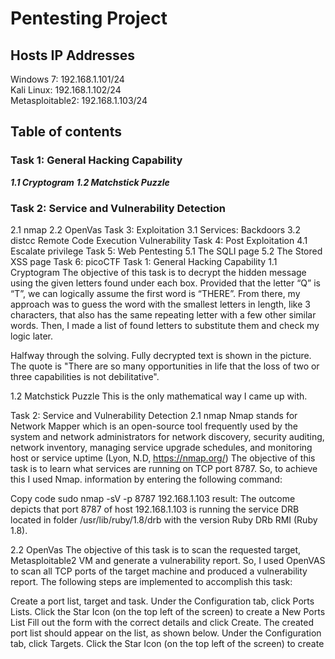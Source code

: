 
# Pentesting Project

## Hosts IP Addresses
Windows 7: 192.168.1.101/24 <br>
Kali Linux: 192.168.1.102/24 <br>
Metasploitable2: 192.168.1.103/24 <br>

## Table of contents

### Task 1: General Hacking Capability
***1.1 Cryptogram***
***1.2 Matchstick Puzzle***

### Task 2: Service and Vulnerability Detection
2.1 nmap
2.2 OpenVas
Task 3: Exploitation
3.1 Services: Backdoors
3.2 distcc Remote Code Execution Vulnerability
Task 4: Post Exploitation
4.1 Escalate privilege
Task 5: Web Pentesting
5.1 The SQLI page
5.2 The Stored XSS page
Task 6: picoCTF
Task 1: General Hacking Capability
1.1 Cryptogram
The objective of this task is to decrypt the hidden message using the given letters found under each box. Provided that the letter “Q” is “T”, we can logically assume the first word is “THERE”. From there, my approach was to guess the word with the smallest letters in length, like 3 characters, that also has the same repeating letter with a few other similar words. Then, I made a list of found letters to substitute them and check my logic later.

Halfway through the solving.
Fully decrypted text is shown in the picture. The quote is "There are so many opportunities in life that the loss of two or three capabilities is not debilitative".

1.2 Matchstick Puzzle
This is the only mathematical way I came up with.

Task 2: Service and Vulnerability Detection
2.1 nmap
Nmap stands for Network Mapper which is an open-source tool frequently used by the system and network administrators for network discovery, security auditing, network inventory, managing service upgrade schedules, and monitoring host or service uptime (Lyon, N.D, https://nmap.org/)
The objective of this task is to learn what services are running on TCP port 8787. So, to achieve this I used Nmap. information by entering the following command:

Copy code
sudo nmap -sV -p 8787 192.168.1.103
result:
The outcome depicts that port 8787 of host 192.168.1.103 is running the service DRB located in folder /usr/lib/ruby/1.8/drb with the version Ruby DRb RMI (Ruby 1.8).

2.2 OpenVas
The objective of this task is to scan the requested target, Metasploitable2 VM and generate a vulnerability report. So, I used OpenVAS to scan all TCP ports of the target machine and produced a vulnerability report.
The following steps are implemented to accomplish this task:

Create a port list, target and task.
Under the Configuration tab, click Ports Lists.
Click the Star Icon (on the top left of the screen) to create a New Ports List
Fill out the form with the correct details and click Create.
The created port list should appear on the list, as shown below.
Under the Configuration tab, click Targets.
Click the Star Icon (on the top left of the screen) to create
